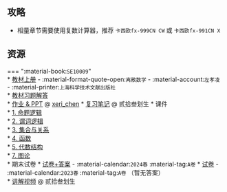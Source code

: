 ## 攻略
- 相量章节需要使用复数计算器，推荐 `卡西欧fx-999CN CW` 或 `卡西欧fx-991CN X`

## 资源  
=== ":material-book:`SE10009`"  
    * [教材上册](http://api.cqu-openlib.cn/file?key=iG5xX2l1584h) - :material-format-quote-open:`离散数学` - :material-account:`左孝凌` - :material-printer:`上海科学技术文献出版社`  
        * [教材习题解答](http://api.cqu-openlib.cn/file?key=istkB35mgtof)  
    * [作业 & PPT](https://gitee.com/xeri_chen/discretemathcourse2022) @ [xeri_chen](../contributor/xeri_chen.md)
    * [复习笔记](http://api.cqu-openlib.cn/file?key=iYAdG2l16rud) @ 贰拾叁划生
    * 课件  
        * [1. 命题逻辑](http://api.cqu-openlib.cn/file?key=i2VLG2l47lwd)  
        * [2. 谓词逻辑](http://api.cqu-openlib.cn/file?key=iMBGl2l47m0h)  
        * [3. 集合与关系](http://api.cqu-openlib.cn/file?key=iA1QJ2l47m5c)  
        * [4. 函数](http://api.cqu-openlib.cn/file?key=ibbMo2l47m8f)   
        * [5. 代数结构](http://api.cqu-openlib.cn/file?key=itb3k2l47mgd)  
        * [7. 图论](http://api.cqu-openlib.cn/file?key=ijBbd2l47mna)  
    * 期末试卷
        * [试卷+答案](http://api.cqu-openlib.cn/file?key=iUxAP2yir5tg) - :material-calendar:`2024春` :material-tag:`A卷`
        * [试卷](http://api.cqu-openlib.cn/file?key=ip1VA2l15b6h) - :material-calendar:`2023春` :material-tag:`A卷` （暂无答案）  
            * [讲解视频](https://www.bilibili.com/video/BV1z1421k7JJ) @ 贰拾叁划生